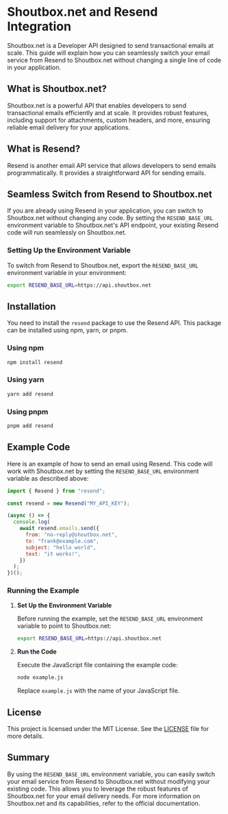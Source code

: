 # Shoutbox.net and Resend Integration

Shoutbox.net is a Developer API designed to send transactional emails at scale. This guide will explain how you can seamlessly switch your email service from Resend to Shoutbox.net without changing a single line of code in your application.

## What is Shoutbox.net?

Shoutbox.net is a powerful API that enables developers to send transactional emails efficiently and at scale. It provides robust features, including support for attachments, custom headers, and more, ensuring reliable email delivery for your applications.

## What is Resend?

Resend is another email API service that allows developers to send emails programmatically. It provides a straightforward API for sending emails.

## Seamless Switch from Resend to Shoutbox.net

If you are already using Resend in your application, you can switch to Shoutbox.net without changing any code. By setting the `RESEND_BASE_URL` environment variable to Shoutbox.net's API endpoint, your existing Resend code will run seamlessly on Shoutbox.net.

### Setting Up the Environment Variable

To switch from Resend to Shoutbox.net, export the `RESEND_BASE_URL` environment variable in your environment:

```bash
export RESEND_BASE_URL=https://api.shoutbox.net
```

## Installation

You need to install the `resend` package to use the Resend API. This package can be installed using npm, yarn, or pnpm.

### Using npm

```bash
npm install resend
```

### Using yarn

```bash
yarn add resend
```

### Using pnpm

```bash
pnpm add resend
```

## Example Code

Here is an example of how to send an email using Resend. This code will work with Shoutbox.net by setting the `RESEND_BASE_URL` environment variable as described above:

```javascript
import { Resend } from "resend";

const resend = new Resend("MY_API_KEY");

(async () => {
  console.log(
    await resend.emails.send({
      from: "no-reply@shoutbox.net",
      to: "frank@example.com",
      subject: "hello world",
      text: "it works!",
    })
  );
})();
```

### Running the Example

1. **Set Up the Environment Variable**

   Before running the example, set the `RESEND_BASE_URL` environment variable to point to Shoutbox.net:

   ```bash
   export RESEND_BASE_URL=https://api.shoutbox.net
   ```

2. **Run the Code**

   Execute the JavaScript file containing the example code:

   ```bash
   node example.js
   ```

   Replace `example.js` with the name of your JavaScript file.

## License

This project is licensed under the MIT License. See the [LICENSE](LICENSE) file for more details.

## Summary

By using the `RESEND_BASE_URL` environment variable, you can easily switch your email service from Resend to Shoutbox.net without modifying your existing code. This allows you to leverage the robust features of Shoutbox.net for your email delivery needs. For more information on Shoutbox.net and its capabilities, refer to the official documentation.
